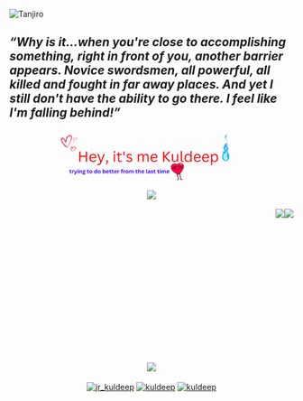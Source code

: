 ![Tanjiro](https://static1.cbrimages.com/wordpress/wp-content/uploads/2019/11/Demon-Slayer-Kamado-Tanjiro.jpg?q=50&fit=crop&w=750&dpr=1.5)
## *“Why is it...when you're close to accomplishing something, right in front of you, another barrier appears. Novice swordsmen, all powerful, all killed and fought in far away places. And yet I still don't have the ability to go there. I feel like I'm falling behind!”*

<p align="center"><a href="#"><img width="80%" alt="Hey, it's me Kuldeep" src="Hey, it's me Kuldeep.gif" /></a></p>



<p align="center">
  <a href="https://github.com/DenverCoder1/readme-typing-svg"><img src="https://readme-typing-svg.herokuapp.com?font=Time+New+Roman&color=cyan&size=25&center=true&vCenter=true&width=600&height=100&lines=Smile+before+you+read+more..&hearts;++;Self-taught+MachineLearning+Enthusiast,;Artificial+Intelligence+Student,;OpenSource+Newbie,;Active+Learner/Researcher,;Love+to+learn+new+stuffs..&hearts"></a>
</p>

<a href="https://github.com/anuraghazra/github-readme-stats">
    <img align="right" src="https://github-readme-stats.vercel.app/api?username=KuldeepBorkar&show_icons=true" />
</a>

<a href="https://github.com/anuraghazra/github-readme-stats">
    <img align="right" src="https://github-readme-stats.vercel.app/api/top-langs/?username=KuldeepBorkar&layout=compact" />
</a>

<p align="center">
<br>
<br>
<br>
<br>
<br>
<br>
<br>
<br>
<br>
<br>
<br>
<br>
<br>
<br>
<br>
<br>
<a href="https://github.com/DenverCoder1/readme-typing-svg"><img src="https://readme-typing-svg.herokuapp.com?font=Time+New+Roman&color=F7146A&size=25&center=true&vCenter=true&width=600&height=100&lines=Connect+with+me+on..&hearts;++;I'll+try+my+best+to+reply+ASAP,;Happy+to+help..&hearts;++;"></a>
</p>

<p align="center">
<a href="https://twitter.com/jr_kuldeep" target="blank"><img align="center" src="https://raw.githubusercontent.com/rahuldkjain/github-profile-readme-generator/master/src/images/icons/Social/twitter.svg" alt="jr_kuldeep" height="30" width="40" /></a>
<a href="https://linkedin.com/in/kuldeep-borkar-jr-21aa911bb/" target="blank"><img align="center" src="https://raw.githubusercontent.com/rahuldkjain/github-profile-readme-generator/master/src/images/icons/Social/linked-in-alt.svg" alt="kuldeep" height="30" width="40" /></a>
<a href="https://instagram.com/ore_wa_kuldeep" target="blank"><img align="center" src="https://raw.githubusercontent.com/rahuldkjain/github-profile-readme-generator/master/src/images/icons/Social/instagram.svg" alt="kuldeep" height="30" width="40" /></a>
</p>

<!--
**KuldeepBorkar/KuldeepBorkar** is a ✨ _special_ ✨ repository because its `README.md` (this file) appears on your GitHub profile.

Here are some ideas to get you started:

- 🔭 I’m currently working on ...
- 🌱 I’m currently learning ...
- 👯 I’m looking to collaborate on ...
- 🤔 I’m looking for help with ...
- 💬 Ask me about ...
- 📫 How to reach me: ...
- 😄 Pronouns: ...
- ⚡ Fun fact: ...
[![Readme Card](https://github-readme-stats.vercel.app/api/pin/?username=KuldeepBorkar&repo=github-readme-stats)](https://github.com/KuldeepBorkar/github-readme-stats)
[![Top Langs](https://github-readme-stats.vercel.app/api/top-langs/?username=anuraghazra&exclude_repo=github-readme-stats,anuraghazra.github.io)](https://github.com/anuraghazra/github-readme-stats)
[![Top Langs](https://github-readme-stats.vercel.app/api/top-langs/?username=KuldeepBorkar()&langs_count=1)](https://github.com/KuldeepBorkar/github-readme-stats)

[![Kuldeep's wakatime stats](https://github-readme-stats.vercel.app/api/wakatime?username=Kuldeep_Borkar_Jr)](https://github.com/KuldeepBorkar/github-readme-stats)


<a href="https://github.com/anuraghazra/github-readme-stats">
  <img align="center" src="https://github-readme-stats.vercel.app/api/pin/?username=anuraghazra&repo=github-readme-stats" />
</a>
<a href="https://github.com/anuraghazra/convoychat">
  <img align="center" src="https://github-readme-stats.vercel.app/api/pin/?username=anuraghazra&repo=convoychat" />
</a>



[![trophy](https://github-profile-trophy.vercel.app/?username=KuldeepBorkar&theme=monokai)](https://github.com/ryo-ma/github-profile-trophy)




-->
<!--

![Kuldeep's GitHub stats](https://github-readme-stats.vercel.app/api?username=KuldeepBorkar&theme=chartreuse-dark&show_icons=true)


<!--
[![MasterHead](https://www.google.com/search?q=ironman%202&tbm=isch&hl=en-GB&tbs=rimg:CQUvXdgjJnWnYcHorxBqQ0PF&sa=X&ved=0CB4QuIIBahcKEwiwk9y8zJvyAhUAAAAAHQAAAAAQCg&biw=1346&bih=758#imgrc=BypfC_fQcMjeOM&imgdii=wl8ND7CpT2oxkM)](https://github.com/KuldeepBorkar)

-->
<!--
 <img align="right" alt="Coding" width="400" src="https://www.google.com/url?sa=i&url=https%3A%2F%2Fwww.pinterest.com%2Fpin%2F354165958191836372%2F&psig=AOvVaw0DgGotjvCiNg3AAHl3OIaH&ust=1628312279716000&source=images&cd=vfe&ved=0CAsQjRxqFwoTCPjfgJLOm_ICFQAAAAAdAAAAABAJ">
 
 <!-- Social Icon Selection !>
 <h3 align="left">Connect with me:</h3>
<p align="left">
<a href="your link" target="blank"><img align="center" src="https://cdn.jsdelivr.net/npm/simple-icons@3.0.1/icons/twitter.svg" alt="" height="30" width="40" /></a>
<a href="your link" target="blank"><img align="center" src="https://cdn.jsdelivr.net/npm/simple-icons@3.0.1/icons/linkedin.svg" alt="" height="30" width="40" /></a>
<a href="your link" target="blank"><img align="center" src="https://cdn.jsdelivr.net/npm/simple-icons@3.0.1/icons/instagram.svg" alt="" height="30" width="40" /></a>
<a href="your link" target="blank"><img align="center" src="https://cdn.jsdelivr.net/npm/simple-icons@3.0.1/icons/youtube.svg" alt="" height="30" width="40" /></a>
</p>

-->

<!-- Language and Tools
<h3 align="left">Languages and Tools:</h3>
<p align="left"> <a href="https://www.cprogramming.com/" target="_blank"> <img src="https://devicons.github.io/devicon/devicon.git/icons/c/c-original.svg" alt="c" width="40" height="40"/> </a> <a href="https://www.w3schools.com/cpp/" target="_blank"> <img src="https://devicons.github.io/devicon/devicon.git/icons/cplusplus/cplusplus-original.svg" alt="cplusplus" width="40" height="40"/> </a> <a href="https://www.w3schools.com/css/" target="_blank"> <img src="https://devicons.github.io/devicon/devicon.git/icons/css3/css3-original-wordmark.svg" alt="css3" width="40" height="40"/> </a> <a href="https://www.figma.com/" target="_blank"> <img src="https://www.vectorlogo.zone/logos/figma/figma-icon.svg" alt="figma" width="40" height="40"/> </a> <a href="https://flutter.dev" target="_blank"> <img src="https://www.vectorlogo.zone/logos/flutterio/flutterio-icon.svg" alt="flutter" width="40" height="40"/> </a> <a href="https://git-scm.com/" target="_blank"> <img src="https://www.vectorlogo.zone/logos/git-scm/git-scm-icon.svg" alt="git" width="40" height="40"/> </a> <a href="https://www.w3.org/html/" target="_blank"> <img src="https://devicons.github.io/devicon/devicon.git/icons/html5/html5-original-wordmark.svg" alt="html5" width="40" height="40"/> </a> <a href="https://www.linux.org/" target="_blank"> <img src="https://devicons.github.io/devicon/devicon.git/icons/linux/linux-original.svg" alt="linux" width="40" height="40"/> </a> <a href="https://www.photoshop.com/en" target="_blank"> <img src="https://devicons.github.io/devicon/devicon.git/icons/photoshop/photoshop-plain.svg" alt="photoshop" width="40" height="40"/> </a> <a href="https://www.python.org" target="_blank"> <img src="https://devicons.github.io/devicon/devicon.git/icons/python/python-original.svg" alt="python" width="40" height="40"/> </a> </p>

-->
<!--
[![GitHub Streak](https://github-readme-streak-stats.herokuapp.com/?user=KuldeepBorkar)](https://git.io/streak-stats)




<!-- Badges
![badges1](https://dev-to-uploads.s3.amazonaws.com/uploads/articles/6n8fc8zw8pawxveffitx.png)

-->
<!--
![Alt text](https://spotify-recently-played-readme.vercel.app/api?user=9dfjpnpxqsnfgi70p7a46yocz&count={count})

![](https://komarev.com/ghpvc/?username=your-github-username&color=green)

<!-- Markdown 
![Jokes Card](https://readme-jokes.vercel.app/api)


<!--
[![Readme Quotes](https://quotes-github-readme.vercel.app/api?type=horizontal)](https://github.com/piyushsuthar/github-readme-quotes)



